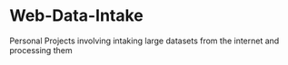# Web-Data-Intake
Personal Projects involving intaking large datasets from the internet and processing them
